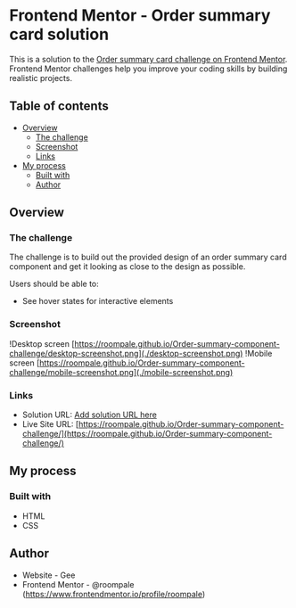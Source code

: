 # Frontend Mentor - Order summary card solution

This is a solution to the [Order summary card challenge on Frontend Mentor](https://www.frontendmentor.io/challenges/order-summary-component-QlPmajDUj). Frontend Mentor challenges help you improve your coding skills by building realistic projects. 

## Table of contents

- [Overview](#overview)
  - [The challenge](#the-challenge)
  - [Screenshot](#screenshot)
  - [Links](#links)
- [My process](#my-process)
  - [Built with](#built-with)
  - [Author](#author)


## Overview

### The challenge

The challenge is to build out the provided design of an order summary card component and get it looking as close to the design as possible.

Users should be able to:

- See hover states for interactive elements

### Screenshot

!Desktop screen [https://roompale.github.io/Order-summary-component-challenge/desktop-screenshot.png](./desktop-screenshot.png)
!Mobile screen [https://roompale.github.io/Order-summary-component-challenge/mobile-screenshot.png](./mobile-screenshot.png)


### Links

- Solution URL: [Add solution URL here](https://your-solution-url.com)
- Live Site URL: [https://roompale.github.io/Order-summary-component-challenge/](https://roompale.github.io/Order-summary-component-challenge/)

## My process

### Built with

- HTML
- CSS

## Author

- Website - Gee
- Frontend Mentor - @roompale (https://www.frontendmentor.io/profile/roompale)
